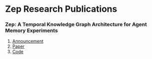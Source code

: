 # Zep Research Publications

### Zep: A Temporal Knowledge Graph Architecture for Agent Memory Experiments
1. [Announcement](https://blog.getzep.com/state-of-the-art-agent-memory/)
1. [Paper](https://zep.link/sota-paper)
1. [Code](kg_architecture_agent_memory)
